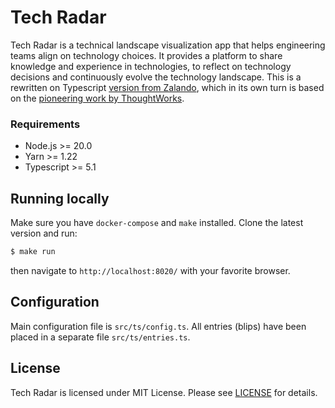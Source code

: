# Tech Radar

Tech Radar is a technical landscape visualization app that helps engineering teams align on technology choices. It provides
a platform to share knowledge and experience in technologies, to reflect on technology decisions and continuously evolve
the technology landscape. This is a rewritten on Typescript [version from Zalando](https://github.com/zalando/tech-radar),
which in its own turn is based on the [pioneering work by ThoughtWorks](https://www.thoughtworks.com/radar).

### Requirements
* Node.js >= 20.0
* Yarn >= 1.22
* Typescript >= 5.1

## Running locally

Make sure you have `docker-compose` and `make` installed.
Clone the latest version and run:

```bash
$ make run  
```
then navigate to `http://localhost:8020/` with your favorite browser.

## Configuration

Main configuration file is `src/ts/config.ts`. All entries (blips) have been placed in a separate
file `src/ts/entries.ts`.

## License

Tech Radar is licensed under MIT License. Please see [LICENSE](LICENSE) for details.
